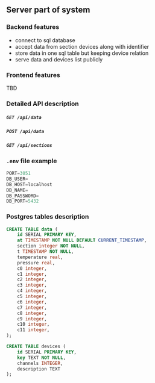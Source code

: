 ## Server part of system

### Backend features
+ connect to sql database
+ accept data from section devices along with identifier
+ store data in one sql table but keeping device relation
+ serve data and devices list publicly

### Frontend features
TBD

### Detailed API description

##### `GET /api/data`

##### `POST /api/data`

##### `GET /api/sections`

### `.env` file example
```py
PORT=3051
DB_USER=
DB_HOST=localhost
DB_NAME=
DB_PASSWORD=
DB_PORT=5432
```

### Postgres tables description

```sql
CREATE TABLE data (
	id SERIAL PRIMARY KEY,
	at TIMESTAMP NOT NULL DEFAULT CURRENT_TIMESTAMP,
	section integer NOT NULL,
	t TIMESTAMP NOT NULL,
	temperature real,
	pressure real,
	c0 integer,
	c1 integer,
	c2 integer,
	c3 integer,
	c4 integer,
	c5 integer,
	c6 integer,
	c7 integer,
	c8 integer,
	c9 integer,
	c10 integer,
	c11 integer,
);

CREATE TABLE devices (
	id SERIAL PRIMARY KEY,
	key TEXT NOT NULL,
	channels INTEGER,
	description TEXT
);
```
